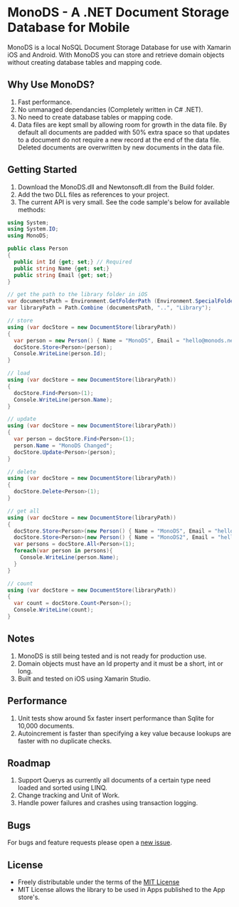 MonoDS - A .NET Document Storage Database for Mobile
==

MonoDS is a local NoSQL Document Storage Database for use with Xamarin iOS and Android.
With MonoDS you can store and retrieve domain objects without creating database tables and mapping code.

Why Use MonoDS?
--
1. Fast performance.
2. No unmanaged dependancies (Completely written in C# .NET).
3. No need to create database tables or mapping code.
4. Data files are kept small by allowing room for growth in the data file. By default all documents are padded with 50% extra space so that updates to a document do not require a new record at the end of the data file. Deleted documents are overwritten by new documents in the data file.

Getting Started
--

1. Download the MonoDS.dll and Newtonsoft.dll from the Build folder.
2. Add the two DLL files as references to your project.
3. The current API is very small. See the code sample's below for available methods:

```csharp
using System;
using System.IO;
using MonoDS;

public class Person
{
  public int Id {get; set;} // Required
  public string Name {get; set;}
  public string Email {get; set;}
}

// get the path to the library folder in iOS
var documentsPath = Environment.GetFolderPath (Environment.SpecialFolder.MyDocuments);
var libraryPath = Path.Combine (documentsPath, "..", "Library");

// store
using (var docStore = new DocumentStore(libraryPath))
{
  var person = new Person() { Name = "MonoDS", Email = "hello@monods.net" };
  docStore.Store<Person>(person);
  Console.WriteLine(person.Id);
}

// load
using (var docStore = new DocumentStore(libraryPath))
{
  docStore.Find<Person>(1);
  Console.WriteLine(person.Name);
}

// update
using (var docStore = new DocumentStore(libraryPath))
{
  var person = docStore.Find<Person>(1);
  person.Name = "MonoDS Changed";
  docStore.Update<Person>(person);
}

// delete
using (var docStore = new DocumentStore(libraryPath))
{
  docStore.Delete<Person>(1);
}

// get all
using (var docStore = new DocumentStore(libraryPath))
{
  docStore.Store<Person>(new Person() { Name = "MonoDS", Email = "hello@monods.net" });
  docStore.Store<Person>(new Person() { Name = "MonoDS2", Email = "hello@monods.net" });
  var persons = docStore.All<Person>(1);
  foreach(var person in persons){
    Console.WriteLine(person.Name);
  }
}

// count
using (var docStore = new DocumentStore(libraryPath))
{
  var count = docStore.Count<Person>();
  Console.WriteLine(count);
}
```
Notes
--
1. MonoDS is still being tested and is not ready for production use. 
2. Domain objects must have an Id property and it must be a short, int or long.
3. Built and tested on iOS using Xamarin Studio.

Performance
--
1. Unit tests show around 5x faster insert performance than Sqlite for 10,000 documents.
2. Autoincrement is faster than specifying a key value because lookups are faster with no duplicate checks. 

Roadmap
--
1. Support Querys as currently all documents of a certain type need loaded and sorted using LINQ.
2. Change tracking and Unit of Work.
3. Handle power failures and crashes using transaction logging.

Bugs
--
For bugs and feature requests please open a [new issue](https://github.com/toneuk/MonoDS/issues).


License
--
* Freely distributable under the terms of the [MIT License](http://www.opensource.org/licenses/MIT)
* MIT License allows the library to be used in Apps published to the App store's. 




